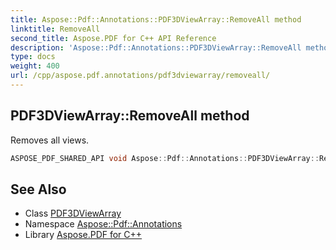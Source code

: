 ```yaml
---
title: Aspose::Pdf::Annotations::PDF3DViewArray::RemoveAll method
linktitle: RemoveAll
second_title: Aspose.PDF for C++ API Reference
description: 'Aspose::Pdf::Annotations::PDF3DViewArray::RemoveAll method. Removes all views in C++.'
type: docs
weight: 400
url: /cpp/aspose.pdf.annotations/pdf3dviewarray/removeall/
---
```

## PDF3DViewArray::RemoveAll method


Removes all views.

```cpp
ASPOSE_PDF_SHARED_API void Aspose::Pdf::Annotations::PDF3DViewArray::RemoveAll()
```

## See Also

* Class [PDF3DViewArray](../)
* Namespace [Aspose::Pdf::Annotations](../../)
* Library [Aspose.PDF for C++](../../../)
